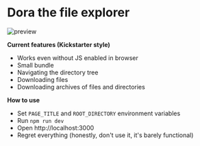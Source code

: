 # Dora the file explorer

![preview](https://i.imgur.com/xS4DH32.png)

**Current features (Kickstarter style)**

- Works even without JS enabled in browser
- Small bundle
- Navigating the directory tree
- Downloading files
- Downloading archives of files and directories

**How to use**

- Set `PAGE_TITLE` and `ROOT_DIRECTORY` environment variables
- Run `npm run dev`
- Open http://localhost:3000
- Regret everything (honestly, don't use it, it's barely functional)
